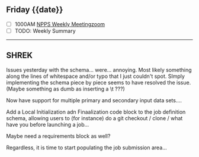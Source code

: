## Friday {{date}}

- [ ] 1000AM [NPPS Weekly Meeting](https://docs.google.com/document/d/1YfTyXPeXNQU4XUB28bvHJolgyBIJ2bfrd0u9Gd3WD70/edit)[zoom](https://bnl.zoomgov.com/j/16157150845?pwd=NXNqTi9ZWEFBKzYwRXQ5U3NXU1dBZz09)
- [ ] TODO: Weekly Summary

---------------------------------------------

SHREK
---

Issues yesterday with the schema... were... annoying.  Most likely something along the lines of whitespace and/or typo that I just couldn't spot.  SImply implementing the schema piece by piece seems to have resolved the issue.
(Maybe something as dumb as inserting a \\t ???)

Now have support for multiple primary and secondary input data sets....

Add a Local Initialization adn Finaalization code block to the job definition schema, allowing users to (for instance) do a git checkout / clone / what have you before launching a job...

Maybe need a requirements block as well?

Regardless, it is time to start populating the job submission area...

